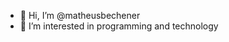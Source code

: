 - 👋 Hi, I’m  @matheusbechener
- 👀 I’m interested in programming and technology


<!---
matheusbechener/matheusbechener is a ✨ special ✨ repository because its `README.md` (this file) appears on your GitHub profile.
You can click the Preview link to take a look at your changes.
--->
